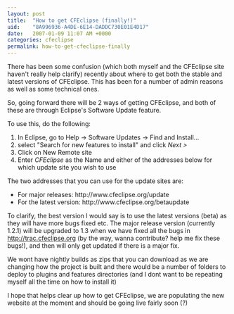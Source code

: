 ```yaml
---
layout: post
title:  "How to get CFEclipse (finally!)"
uid:	"8A996936-A4DE-6E14-DADDC730E01E4D17"
date:   2007-01-09 11:07 AM +0000
categories: cfeclipse
permalink: how-to-get-cfeclipse-finally
---
```

There has been some confusion (which both myself and the CFEclipse site haven't really help clarify) recently about where to get both the stable and latest versions of CFEclipse. This has been for a number of admin reasons as well as some technical ones.

So, going forward there will be 2 ways of getting CFEclipse, and both of these are through Eclipse's Software Update feature. 

To use this, do the following:
<ol>
	<li>In Eclipse, go to Help -> Software Updates -> Find and Install...</li>
	<li>select "Search for new features to install" and click <em>Next &gt;</em></li>
	<li>Click on New Remote site</li>
	<li>Enter <em>CFEclipse</em> as the Name and either of the addresses below for which update site you wish to use</li>
</ol>


The two addresses that you can use for the update sites are:

<ul>
	<li>For major releases: http://www.cfeclipse.org/update </li>
	<li>For the latest version: http://www.cfeclipse.org/betaupdate </li>
</ul>

To clarify, the best version I would say is to use the latest versions (beta) as they will have more bugs fixed etc. The major release version (currently 1.2.1) will be upgraded to 1.3 when we have fixed all the bugs in <a href="http://trac.cfeclipse.org/cfeclipse/query?status=new&amp;status=assigned&amp;status=reopened&amp;milestone=1.3+Beta+2">http://trac.cfeclipse.org</a>  (by the way, wanna contribute? help me fix these bugs!), and then will only get updated if there is a major fix. 

We wont have nightly builds as zips that you can download as we are changing how the project is built and there would be a number of folders to deploy to plugins and features directories (and I dont want to be repeating myself all the time on how to install it)

I hope that helps clear up how to get CFEclipse, we are populating the new website at the moment and should be going live fairly soon (?)